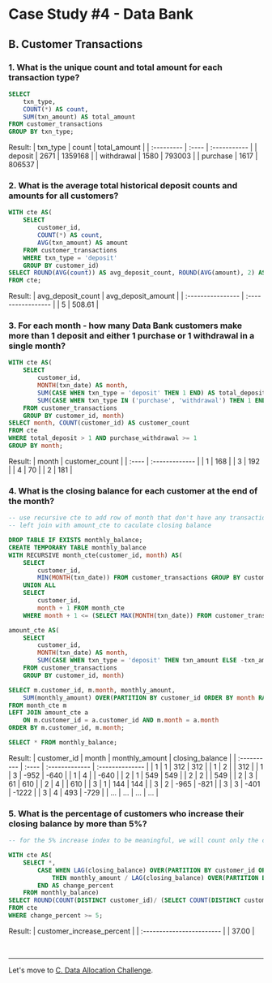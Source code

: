# Case Study #4 - Data Bank

## B. Customer Transactions

### 1. What is the unique count and total amount for each transaction type?
``` sql
SELECT
	txn_type,
    COUNT(*) AS count,
    SUM(txn_amount) AS total_amount
FROM customer_transactions
GROUP BY txn_type;
```
Result:
| txn_type   | count | total_amount |
| :--------- | :---- | :----------- |
| deposit    | 2671  | 1359168      |
| withdrawal | 1580  | 793003       |
| purchase   | 1617  | 806537       |

### 2. What is the average total historical deposit counts and amounts for all customers?
``` sql
WITH cte AS(
	SELECT
		customer_id,
		COUNT(*) AS count,
		AVG(txn_amount) AS amount
	FROM customer_transactions
    WHERE txn_type = 'deposit'
	GROUP BY customer_id)
SELECT ROUND(AVG(count)) AS avg_deposit_count, ROUND(AVG(amount), 2) AS avg_deposit_amount
FROM cte;
```
Result:
| avg_deposit_count | avg_deposit_amount |
| :---------------- | :----------------- |
| 5                 | 508.61             |
### 3. For each month - how many Data Bank customers make more than 1 deposit and either 1 purchase or 1 withdrawal in a single month?
``` sql
WITH cte AS(
	SELECT
		customer_id,
		MONTH(txn_date) AS month,
		SUM(CASE WHEN txn_type = 'deposit' THEN 1 END) AS total_deposit,
		SUM(CASE WHEN txn_type IN ('purchase', 'withdrawal') THEN 1 END) AS purchase_withdrawal
	FROM customer_transactions
	GROUP BY customer_id, month)
SELECT month, COUNT(customer_id) AS customer_count
FROM cte
WHERE total_deposit > 1 AND purchase_withdrawal >= 1
GROUP BY month;
```
Result:
| month | customer_count |
| :---- | :------------- |
| 1     | 168            |
| 3     | 192            |
| 4     | 70             |
| 2     | 181            |

### 4. What is the closing balance for each customer at the end of the month?
``` sql
-- use recursive cte to add row of month that don't have any transaction
-- left join with amount_cte to caculate closing balance

DROP TABLE IF EXISTS monthly_balance;
CREATE TEMPORARY TABLE monthly_balance
WITH RECURSIVE month_cte(customer_id, month) AS(
	SELECT
		customer_id,
        MIN(MONTH(txn_date)) FROM customer_transactions GROUP BY customer_id
    UNION ALL
    SELECT 
		customer_id,
        month + 1 FROM month_cte
    WHERE month + 1 <= (SELECT MAX(MONTH(txn_date)) FROM customer_transactions)),

amount_cte AS(
	SELECT
		customer_id,
		MONTH(txn_date) AS month,
		SUM(CASE WHEN txn_type = 'deposit' THEN txn_amount ELSE -txn_amount END) AS monthly_amount
	FROM customer_transactions
	GROUP BY customer_id, month)

SELECT m.customer_id, m.month, monthly_amount,
	SUM(monthly_amount) OVER(PARTITION BY customer_id ORDER BY month RANGE BETWEEN UNBOUNDED PRECEDING AND CURRENT ROW) AS closing_balance
FROM month_cte m
LEFT JOIN amount_cte a
	ON m.customer_id = a.customer_id AND m.month = a.month
ORDER BY m.customer_id, m.month;

SELECT * FROM monthly_balance;
```
Result:
| customer_id | month | monthly_amount | closing_balance |
| :---------- | :---- | :------------- | :-------------- |
| 1           | 1     | 312            | 312             |
| 1           | 2     |                | 312             |
| 1           | 3     | -952           | -640            |
| 1           | 4     |                | -640            |
| 2           | 1     | 549            | 549             |
| 2           | 2     |                | 549             |
| 2           | 3     | 61             | 610             |
| 2           | 4     |                | 610             |
| 3           | 1     | 144            | 144             |
| 3           | 2     | -965           | -821            |
| 3           | 3     | -401           | -1222           |
| 3           | 4     | 493            | -729            |
| ...         | ...   | ...            | ...             |

### 5. What is the percentage of customers who increase their closing balance by more than 5%?
``` sql
-- for the 5% increase index to be meaningful, we will count only the customer that they have at least one month where closing balance is increased by more than 5% and the previous balance is positive

WITH cte AS(
	SELECT *,
		CASE WHEN LAG(closing_balance) OVER(PARTITION BY customer_id ORDER BY month) > 0
			THEN monthly_amount / LAG(closing_balance) OVER(PARTITION BY customer_id ORDER BY month) * 100 
		END AS change_percent
	FROM monthly_balance)
SELECT ROUND(COUNT(DISTINCT customer_id)/ (SELECT COUNT(DISTINCT customer_id) FROM customer_transactions)*100, 2) AS customer_increase_percent
FROM cte
WHERE change_percent >= 5;
```
Result:
| customer_increase_percent |
| :------------------------ |
| 37.00                     |

<br>

***
Let's move to [C. Data Allocation Challenge](./C.%20Data%20Allocation%20Challenge.md).
